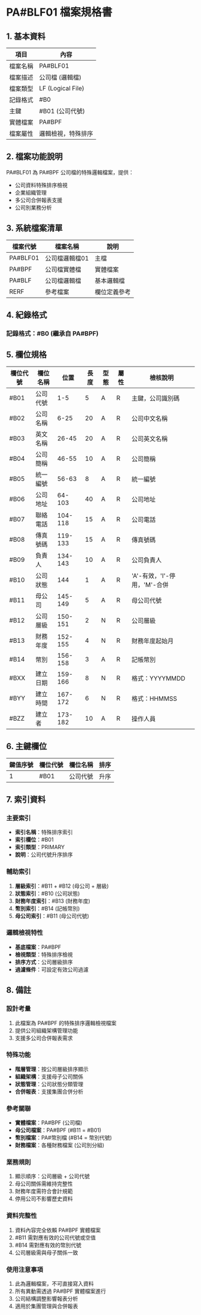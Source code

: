 # PA#BLF01 檔案規格書

## 1. 基本資料

| 項目 | 內容 |
|------|------|
| 檔案名稱 | PA#BLF01 |
| 檔案描述 | 公司檔 (邏輯檔) |
| 檔案類型 | LF (Logical File) |
| 記錄格式 | #B0 |
| 主鍵 | #B01 (公司代號) |
| 實體檔案 | PA#BPF |
| 檔案屬性 | 邏輯檢視，特殊排序 |

## 2. 檔案功能說明

PA#BLF01 為 PA#BPF 公司檔的特殊邏輯檔案，提供：
- 公司資料特殊排序檢視
- 企業組織管理
- 多公司合併報表支援
- 公司別業務分析

## 3. 系統檔案清單

| 檔案代號 | 檔案名稱 | 說明 |
|----------|----------|------|
| PA#BLF01 | 公司檔邏輯檔01 | 主檔 |
| PA#BPF | 公司檔實體檔 | 實體檔案 |
| PA#BLF | 公司檔邏輯檔 | 基本邏輯檔 |
| RERF | 參考檔案 | 欄位定義參考 |

## 4. 紀錄格式

### 記錄格式：#B0 (繼承自 PA#BPF)

## 5. 欄位規格

| 欄位代號 | 欄位名稱 | 位置 | 長度 | 型態 | 屬性 | 檢核說明 |
|----------|----------|------|------|------|------|----------|
| #B01 | 公司代號 | 1-5 | 5 | A | R | 主鍵，公司識別碼 |
| #B02 | 公司名稱 | 6-25 | 20 | A | R | 公司中文名稱 |
| #B03 | 英文名稱 | 26-45 | 20 | A | R | 公司英文名稱 |
| #B04 | 公司簡稱 | 46-55 | 10 | A | R | 公司簡稱 |
| #B05 | 統一編號 | 56-63 | 8 | A | R | 統一編號 |
| #B06 | 公司地址 | 64-103 | 40 | A | R | 公司地址 |
| #B07 | 聯絡電話 | 104-118 | 15 | A | R | 公司電話 |
| #B08 | 傳真號碼 | 119-133 | 15 | A | R | 傳真號碼 |
| #B09 | 負責人 | 134-143 | 10 | A | R | 公司負責人 |
| #B10 | 公司狀態 | 144 | 1 | A | R | 'A'-有效，'I'-停用，'M'-合併 |
| #B11 | 母公司 | 145-149 | 5 | A | R | 母公司代號 |
| #B12 | 公司層級 | 150-151 | 2 | N | R | 公司層級 |
| #B13 | 財務年度 | 152-155 | 4 | N | R | 財務年度起始月 |
| #B14 | 幣別 | 156-158 | 3 | A | R | 記帳幣別 |
| #BXX | 建立日期 | 159-166 | 8 | N | R | 格式：YYYYMMDD |
| #BYY | 建立時間 | 167-172 | 6 | N | R | 格式：HHMMSS |
| #BZZ | 建立者 | 173-182 | 10 | A | R | 操作人員 |

## 6. 主鍵欄位

| 鍵值序號 | 欄位代號 | 欄位名稱 | 排序 |
|----------|----------|----------|------|
| 1 | #B01 | 公司代號 | 升序 |

## 7. 索引資料

### 主要索引
- **索引名稱**：特殊排序索引
- **索引欄位**：#B01
- **索引類型**：PRIMARY
- **說明**：公司代號升序排序

### 輔助索引
1. **層級索引**：#B11 + #B12 (母公司 + 層級)
2. **狀態索引**：#B10 (公司狀態)
3. **財務年度索引**：#B13 (財務年度)
4. **幣別索引**：#B14 (記帳幣別)
5. **母公司索引**：#B11 (母公司代號)

### 邏輯檢視特性
- **基底檔案**：PA#BPF
- **檢視類型**：特殊排序檢視
- **排序方式**：公司層級排序
- **過濾條件**：可設定有效公司過濾

## 8. 備註

### 設計考量
1. 此檔案為 PA#BPF 的特殊排序邏輯檢視檔案
2. 提供公司組織架構管理功能
3. 支援多公司合併報表需求

### 特殊功能
- **階層管理**：按公司層級排序顯示
- **組織架構**：支援母子公司關係
- **狀態管理**：公司狀態分類管理
- **合併報表**：支援集團合併分析

### 參考關聯
- **實體檔案**：PA#BPF (公司檔)
- **母公司檔案**：PA#BPF (#B11 = #B01)
- **幣別檔案**：PA#幣別檔 (#B14 = 幣別代號)
- **財務檔案**：各種財務檔案 (公司別分組)

### 業務規則
1. 顯示順序：公司層級 + 公司代號
2. 母公司關係需維持完整性
3. 財務年度需符合會計規範
4. 停用公司不影響歷史資料

### 資料完整性
1. 資料內容完全依賴 PA#BPF 實體檔案
2. #B11 需對應有效的公司代號或空值
3. #B14 需對應有效的幣別代號
4. 公司層級需與母子關係一致

### 使用注意事項
1. 此為邏輯檔案，不可直接寫入資料
2. 所有異動需透過 PA#BPF 實體檔案進行
3. 公司結構調整影響報表分析
4. 適用於集團管理與合併報表 